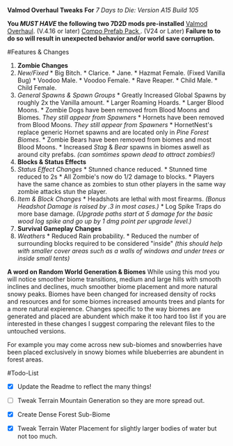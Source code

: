 **Valmod Overhaul Tweaks**
**For** *7 Days to Die: Version A15 Build 105*

**You _MUST HAVE_ the following two 7D2D mods pre-installed**
[Valmod Overhaul](https://github.com/7days2mod/Valmod-Overhaul). (V.4.16 or later)
[Compo Prefab Pack ](https://www.dropbox.com/s/oze63uz82us3u4y/COMPOPACK_24%28for_alpha15stable-b105%29.zip?dl=0). (V24 or Later)
**Failure to to do so will result in unexpected behavior and/or world save corruption.**

#Features & Changes
1. **Zombie Changes**
  1. *New/Fixed*
    * Big Bitch.
    * Clarice.
    * Jane.
    * Hazmat Female. (Fixed Vanilla Bug)
    * Voodoo Male.
    * Voodoo Female.
    * Rave Reaper.
    * Child Male.
    * Child Female.
  2. *General Spawns & Spawn Groups*
    * Greatly Increased Global Spawns by roughly 2x the Vanilla amount.
    * Larger Roaming Hoards.
    * Larger Blood Moons.
    * Zombie Dogs have been removed from Blood Moons and Biomes. *They still appear from Spawners*
    * Hornets have been removed from Blood Moons. *They still appear from Spawners*
    * HornetNest's replace generic Hornet spawns and are located only in *Pine Forest Biomes*.
    * Zombie Bears have been removed from biomes and most Blood Moons.
    * Increased *Stag* & *Bear* spawns in biomes aswell as around city prefabs. *(can somtimes spawn dead to attract zombies!)*
2. **Blocks & Status Effects**
  1. *Status Effect Changes*
    * Stunned chance reduced.
    * Stunned time reduced to 2s
    * All Zombie's now do 1/2 damage to blocks.
    * Players have the same chance as zombies to stun other players in the same way zombie attacks stun the player.
  2. *Item & Block Changes*
    * Headshots are lethal with most firearms. *(Bonus Headshot Damage is raised by .3 in most cases.)*
    * Log Spike Traps do more base damage. *(Upgrade paths start at 5 damage for the basic wood log spike and go up by 1 dmg point per upgrade level.)*
3. **Survival Gameplay Changes**
  1. *Weathers*
    * Reduced Rain probability.
    * Reduced the number of surrounding blocks required to be considered "inside" *(this should help with smaller cover areas such as a  walls of windows and under trees or inside small tents)*
  

**A word on Random World Generation & Biomes**
While using this mod you will notice smoother biome transitions, medium and large hills with smooth inclines and declines, much smoother biome placement and more natural snowy peaks. Biomes have been changed for increased density of rocks and resources and for some biomes increased amounts trees and plants for a more natural expierence. Changes specific to the way biomes are generated and placed are abundent which make it too hard too list if you are interested in these changes I suggest comparing the relevant files to the untouched versions.

For example you may come across new sub-biomes and snowberries have been placed exclusively in snowy biomes while blueberries are abundent in forest areas.






#Todo-List
- [x] Update the Readme to reflect the many things!
- [ ] Tweak Terrain Mountain Generation so they are more spread out.
- [x] Create Dense Forest Sub-Biome
- [x] Tweak Terrain Water Placement for slightly larger bodies of water but not too much.

